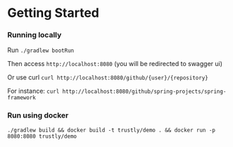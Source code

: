 # Getting Started

### Running locally
Run `./gradlew bootRun`

Then access `http://localhost:8080` (you will be redirected to swagger ui)

Or use curl `curl http://localhost:8080/github/{user}/{repository}`

For instance: `curl http://localhost:8080/github/spring-projects/spring-framework`

### Run using docker
`./gradlew build && docker build -t trustly/demo . && docker run -p 8080:8080 trustly/demo`

